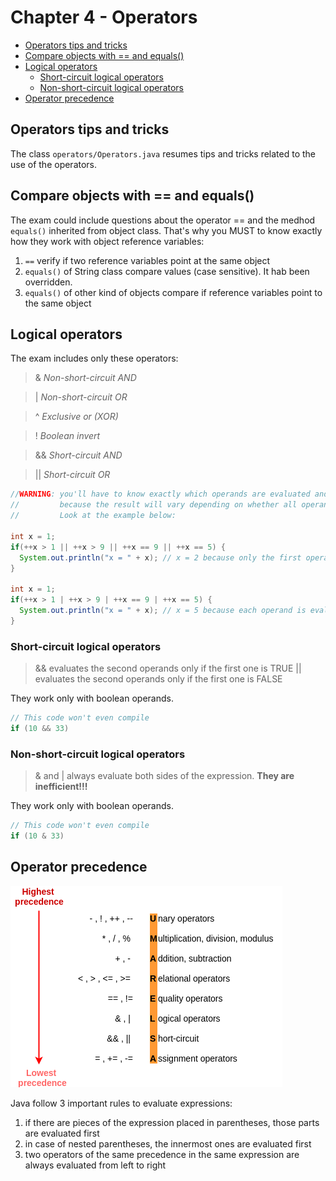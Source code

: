 # Chapter 4 - Operators

+ [Operators tips and tricks](#operators-tips-and-tricks)
+ [Compare objects with == and equals()](#compare-objects-with-==-and-equals())
+ [Logical operators](#logical-operators)
    - [Short-circuit logical operators](#short-circuit-ogical-operators)
    - [Non-short-circuit logical operators](#non-short-circuit-ogical-operators)
+ [Operator precedence](#operator-precedence)

## Operators tips and tricks
The class `operators/Operators.java` resumes tips and tricks related to the use of the operators.

## Compare objects with == and equals()
The exam could include questions about the operator == and the medhod `equals()` inherited from object class.
That's why you MUST to know exactly how they work with object reference variables:
1. `==` verify if two reference variables point at the same object
2. `equals()` of String class compare values (case sensitive). It hab been overridden.
3. `equals()` of other kind of objects compare if reference variables point to the same object

## Logical operators
The exam includes only these operators:
> &     _Non-short-circuit AND_

> |     _Non-short-circuit OR_

> ^     _Exclusive or (XOR)_

> !     _Boolean invert_

> &&    _Short-circuit AND_

> ||    _Short-circuit OR_

```java
//WARNING: you'll have to know exactly which operands are evaluated and which are not,
//         because the result will vary depending on whether all operands in the expression are evaluated.
//         Look at the example below:

int x = 1;
if(++x > 1 || ++x > 9 || ++x == 9 || ++x == 5) {
  System.out.println("x = " + x); // x = 2 because only the first operand is evaluated
}

int x = 1;
if(++x > 1 | ++x > 9 | ++x == 9 | ++x == 5) {
  System.out.println("x = " + x); // x = 5 because each operand is evaluated
}
```

### Short-circuit logical operators
> && evaluates the second operands only if the first one is TRUE
> || evaluates the second operands only if the first one is FALSE

They work only with boolean operands.
```java
// This code won't even compile
if (10 && 33)
```

### Non-short-circuit logical operators
> & and | always evaluate both sides of the expression. **They are inefficient!!!**

They work only with boolean operands.
```java
// This code won't even compile
if (10 & 33)
```

## Operator precedence
![Alt text](operators/operator-precedence.png?raw=true "Operator precedence")

Java follow 3 important rules to evaluate expressions:
1. if there are pieces of the expression placed in parentheses, those parts are
evaluated first
2. in case of nested parentheses, the innermost ones are evaluated first
3. two operators of the same precedence in the same expression are always evaluated from left to right